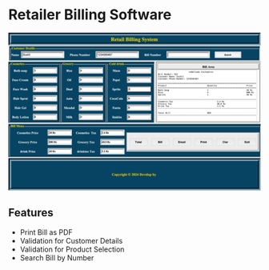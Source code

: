 # Retailer Billing Software

![Retailer Billing Software](img.png)

## Features
- Print Bill as PDF
- Validation for Customer Details
- Validation for Product Selection
- Search Bill by Number
  

